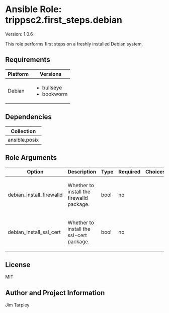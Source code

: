 <!-- BEGIN_ANSIBLE_DOCS -->

# Ansible Role: trippsc2.first_steps.debian
Version: 1.0.6

This role performs first steps on a freshly installed Debian system.

## Requirements

| Platform | Versions |
| -------- | -------- |
| Debian | <ul><li>bullseye</li><li>bookworm</li></ul> |

## Dependencies

| Collection |
| ---------- |
| ansible.posix |

## Role Arguments
|Option|Description|Type|Required|Choices|Default|
|---|---|---|---|---|---|
| debian_install_firewalld | <p>Whether to install the firewalld package.</p> | bool | no |  | true |
| debian_install_ssl_cert | <p>Whether to install the ssl-cert package.</p> | bool | no |  | true |


## License
MIT

## Author and Project Information
Jim Tarpley
<!-- END_ANSIBLE_DOCS -->
